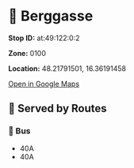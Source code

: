 # 🚉 Berggasse


**Stop ID:** at:49:122:0:2

**Zone:** 0100

**Location:** 48.21791501, 16.36191458

[Open in Google Maps](https://www.google.com/maps?q=48.21791501,16.36191458)

## 🚆 Served by Routes

### 🚌 Bus
- 40A
- 40A